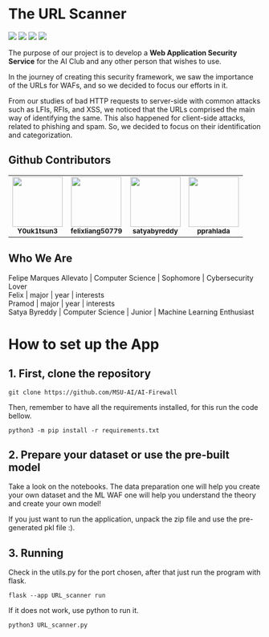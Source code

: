 <h1>The URL Scanner</h1>
<p>
  <img src="https://img.shields.io/github/license/MSU-AI/AI-firewall?color=%237CFC00">
  <img src="https://img.shields.io/github/contributors/MSU-AI/AI-firewall?color=%23ccff00">
  <img src="https://img.shields.io/github/stars/MSU-AI/AI-firewall?color=%237CFC00">
  <img src="https://img.shields.io/github/commit-activity/m/MSU-AI/AI-firewall?color=%23ccff00">
</p>

The purpose of our project is to develop a **Web Application Security Service** for the AI Club and any other person that wishes to use. 

In the journey of creating this security framework, we saw the importance of the URLs for WAFs, and so we decided to focus our efforts in it. 

From our studies of bad HTTP requests to server-side with common attacks such as LFIs, RFIs, and XSS, we noticed that the URLs comprised the main way of identifying the same. This also happened for client-side attacks, related to phishing and spam. So, we decided to focus on their identification and categorization.

<h2>Github Contributors</h2>

<table>
  <tbody>
    <tr>
      <td align="center">
        <a href="https://github.com/Y0uk1tsun3">
        <img src="https://avatars.githubusercontent.com/u/95195316" width="100px;">
        </a><br/>
        <small><b>Y0uk1tsun3</b></small>
      </td>
      <td align="center">
        <a href="https://github.com/felixliang50779">
        <img src="https://avatars.githubusercontent.com/u/112431235" width="100px;">
        </a><br/>
        <small><b>felixliang50779</b></small>
      </td>
      <td align="center">
        <a href="https://github.com/satyabyreddy">
        <img src="https://avatars.githubusercontent.com/u/102766717" width="100px;">
        </a><br/>
        <small><b>satyabyreddy</b></small>
      </td>
      <td align="center">
        <a href="https://github.com/pprahlada">
        <img src="https://avatars.githubusercontent.com/u/93998803" width="100px;">
        </a><br/>
        <small><b>pprahlada</b></small>
      </td>
    </tr>
  </tbody>
</table>

<h2>Who We Are</h2>
Felipe Marques Allevato | Computer Science | Sophomore | Cybersecurity Lover<br>
Felix | major | year | interests<br>
Pramod | major | year | interests<br>
Satya Byreddy | Computer Science | Junior | Machine Learning Enthusiast<br>
<p></p>

# How to set up the App
## 1. First, clone the repository
```
git clone https://github.com/MSU-AI/AI-Firewall
```
Then, remember to have all the requirements installed, for this run the code bellow.
```
python3 -m pip install -r requirements.txt
```
## 2. Prepare your dataset or use the pre-built model
Take a look on the notebooks. The data preparation one will help you create your own dataset and the ML WAF one will help you understand the theory and create your own model!

If you just want to run the application, unpack the zip file and use the pre-generated pkl file :).

## 3. Running
Check in the utils.py for the port chosen, after that just run the program with flask.
```
flask --app URL_scanner run
```

If it does not work, use python to run it.
```
python3 URL_scanner.py
```

